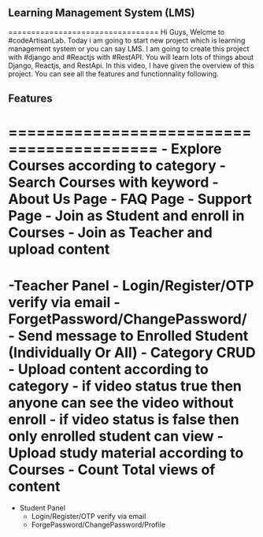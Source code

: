 ## Learning Management System (LMS)
=================================
Hi Guys, Welcme to #codeArtisanLab. Today i am going to start new project which is learning management system or you can say
LMS. I am going to create this project with #django and #Reactjs with #RestAPI. You will learn lots of things about Django,
Reactjs, and RestApi. In this video, I have given the overview of this project. You can see all the features and functionnality
following.

## Features 
==========================================
    - Explore Courses according to category
    - Search Courses with keyword
    - About Us Page
    - FAQ Page
    - Support Page
    - Join as Student and enroll in Courses
    - Join as Teacher and upload content
=========================================
 -Teacher Panel
    - Login/Register/OTP verify via email
    - ForgetPassword/ChangePassword/
    - Send message to Enrolled Student (Individually Or All)
    - Category CRUD
    - Upload content according to category
        - if video status true then anyone can see the video without enroll
        - if video status is false then only enrolled student can view
    - Upload study material according to Courses
    - Count Total views of content
===========================================
 - Student Panel
    - Login/Register/OTP verify via email
    - ForgePassword/ChangePassword/Profile
     